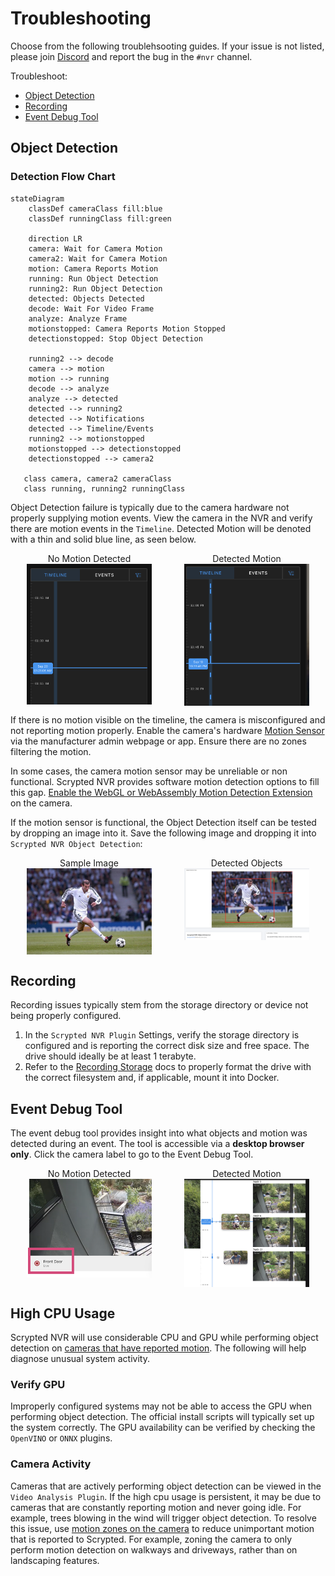 <script setup lang="ts"> 
import { onMounted } from 'vue';
import mediumZoom from 'medium-zoom';

onMounted(() => {
  mediumZoom('[data-zoomable]', { background: 'var(--vp-c-bg)' });
});

</script>

<style>
.medium-zoom-overlay {
  z-index: 20;
}

.medium-zoom-image {
  z-index: 21;
}
</style>


# Troubleshooting

Choose from the following troublehsooting guides. If your issue is not listed, please join [Discord](https://discord.gg/DcFzmBHYGq) and report the bug in the `#nvr` channel.

Troubleshoot:

* [Object Detection](#object-detection)
* [Recording](#recording)
* [Event Debug Tool](#event-debug-tool)

## Object Detection

### Detection Flow Chart

```mermaid
stateDiagram
    classDef cameraClass fill:blue
    classDef runningClass fill:green

    direction LR
    camera: Wait for Camera Motion
    camera2: Wait for Camera Motion
    motion: Camera Reports Motion
    running: Run Object Detection
    running2: Run Object Detection
    detected: Objects Detected
    decode: Wait For Video Frame
    analyze: Analyze Frame
    motionstopped: Camera Reports Motion Stopped
    detectionstopped: Stop Object Detection

    running2 --> decode
    camera --> motion
    motion --> running
    decode --> analyze
    analyze --> detected
    detected --> running2
    detected --> Notifications
    detected --> Timeline/Events
    running2 --> motionstopped
    motionstopped --> detectionstopped
    detectionstopped --> camera2

   class camera, camera2 cameraClass
   class running, running2 runningClass
```

Object Detection failure is typically due to the camera hardware not properly supplying motion events. View the camera in the NVR and verify there are motion events in the `Timeline`. Detected Motion will be denoted with a thin and solid blue line, as seen below.

<div style="width: 100%; display: flex; flex-direction: row;">

<div style="display: flex; flex-direction: column; align-items: center; flex: 1;">
No Motion Detected
<img src="/img/scrypted-nvr/nvr-no-motion.png" width="200" data-zoomable="true" >
</div>

<div style="display: flex; flex-direction: column; align-items: center; flex: 1;">
Detected Motion
<img src="/img/scrypted-nvr/nvr-has-motion.png" width="200" data-zoomable="true">
</div>

</div>


If there is no motion visible on the timeline, the camera is misconfigured and not reporting motion properly. Enable the camera's hardware [Motion Sensor](/camera-preparation#motion-sensor-setup) via the manufacturer admin webpage or app. Ensure there are no zones filtering the motion.

In some cases, the camera motion sensor may be unreliable or non functional. Scrypted NVR provides software motion detection options to fill this gap. [Enable the WebGL or WebAssembly Motion Detection Extension](/detection/motion-detection) on the camera.

If the motion sensor is functional, the Object Detection itself can be tested by dropping an image into it. Save the following image and dropping it into `Scrypted NVR Object Detection`:


<div style="width: 100%; display: flex; flex-direction: row;">

<div style="display: flex; flex-direction: column; align-items: center; flex: 1;">
Sample Image
<img src="/img/scrypted-nvr/troubleshooting/zidane.jpg" width="200" data-zoomable="true" >
</div>

<div style="display: flex; flex-direction: column; align-items: center; flex: 1;">
Detected Objects
<img src="/img/scrypted-nvr/troubleshooting/zidane-results.jpg" width="200" data-zoomable="true">
</div>

</div>


## Recording

Recording issues typically stem from the storage directory or device not being properly configured.

1. In the `Scrypted NVR Plugin` Settings, verify the storage directory is configured and is reporting the correct disk size and free space. The drive should ideally be at least 1 terabyte.
2. Refer to the [Recording Storage](/scrypted-nvr/installation.html#recording-storage) docs to properly format the drive with the correct filesystem and, if applicable, mount it into Docker.

## Event Debug Tool

The event debug tool provides insight into what objects and motion was detected during an event. The tool is accessible via a **desktop browser only**. Click the camera label to go to the Event Debug Tool.

<div style="width: 100%; display: flex; flex-direction: row;">

<div style="display: flex; flex-direction: column; align-items: center; flex: 1;">
No Motion Detected
<img src="/img/scrypted-nvr/troubleshooting/debug-tool-label.png" width="200" data-zoomable="true" >
</div>

<div style="display: flex; flex-direction: column; align-items: center; flex: 1;">
Detected Motion
<img src="/img/scrypted-nvr/troubleshooting/debug-tool.png" width="200" data-zoomable="true">
</div>

</div>


## High CPU Usage

Scrypted NVR will use considerable CPU and GPU while performing object detection on [cameras that have reported motion](#object-detection). The following will help diagnose unusual system activity.

### Verify GPU

Improperly configured systems may not be able to access the GPU when performing object detection. The official install scripts will typically set up the system correctly. The GPU availability can be verified by checking the `OpenVINO` or `ONNX` plugins.

### Camera Activity

Cameras that are actively performing object detection can be viewed in the `Video Analysis Plugin`. If the high cpu usage is persistent, it may be due to cameras that are constantly reporting motion and never going idle. For example, trees blowing in the wind will trigger object detection. To resolve this issue, use [motion zones on the camera](/camera-preparation#motion-sensor-setup) to reduce unimportant motion that is reported to Scrypted. For example, zoning the camera to only perform motion detection on walkways and driveways, rather than on landscaping features.
